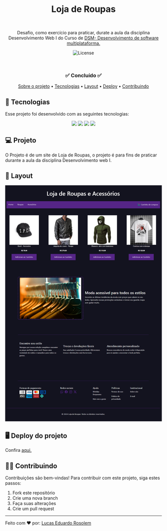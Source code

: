 <h1 align="center"> Loja de Roupas</h1>
<p align="center">

  ![]()
  
</p>

<p align="center">
Desafio, como exercício para praticar, durate a aula da disciplina Desenvolvimento Web I do Curso de <a href="https://fatecararas.cps.sp.gov.br/tecnologia-em-desenvolvimento-de-softwares-multiplataforma/">DSM- Desenvolvimento de software multiplataforma.</a>

<p align="center">
  <img alt="License" src="https://img.shields.io/static/v1?label=license&message=MIT&color=49AA26&labelColor=000000">
</p>

<br>

<h3 align="center">✅ Concluído ✅</h3>

<p align="center">
 <a href="#-Projeto">Sobre o projeto</a> •
 <a href="#-tecnologias">Tecnologias</a> • 
 <a href="#-layout">Layout</a> • 
<a href="#-Deploy-do-projeto">Deploy</a> •
<a href="#-Contribuindo">Contribuindo</a> 
</p>


## 🚀 Tecnologias

Esse projeto foi desenvolvido com as seguintes tecnologias:

<p align="center">
  <!-- <img src="https://img.shields.io/badge/JavaScript-323330?style=for-the-badge&logo=javascript&logoColor=F7DF1E"> -->
  <img src="https://img.shields.io/badge/JavaScript-F7DF1E?style=for-the-badge&logo=javascript&logoColor=black"/>
  <img src="https://img.shields.io/badge/Bootstrap-563D7C?style=for-the-badge&logo=bootstrap&logoColor=white"/>
  <img src="https://img.shields.io/badge/HTML5-E34F26?style=for-the-badge&logo=html5&logoColor=white"/>
  <img src="https://img.shields.io/badge/CSS3-1572B6?style=for-the-badge&logo=css3&logoColor=white"/>

</p>

## 💻 Projeto

O Projeto é de um site de Loja de Roupas, o projeto é para fins de praticar durante a aula da disciplina Desenvolvimento web I.




## 🔖 Layout

![](imagens/screencapture.png) 



## 🖥 Deploy do projeto

Confira [aqui.](https://loja-de-roupas-umber.vercel.app)

## ️🤝🏼 Contribuindo

Contribuições são bem-vindas! Para contribuir com este projeto, siga estes passos:

1. Fork este repositório
2. Crie uma nova branch
3. Faça suas alterações
4. Crie um pull request
---


 <p>Feito com ❤️ por: <a href="https://linktr.ee/lucas.007"> Lucas Eduardo Rosolem</a></p>
